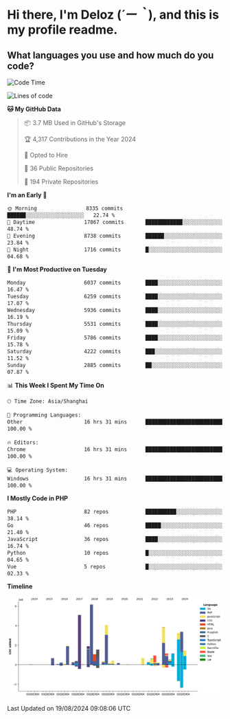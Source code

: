 # **Hi there, I'm Deloz (*´ー｀*), and this is my profile readme.**

## **What languages you use and how much do you code?**

<!--START_SECTION:waka-->
![Code Time](http://img.shields.io/badge/Code%20Time-4%2C558%20hrs%2056%20mins-blue)

![Lines of code](https://img.shields.io/badge/From%20Hello%20World%20I%27ve%20Written-41.8%20million%20lines%20of%20code-blue)

**🐱 My GitHub Data** 

> 📦 3.7 MB Used in GitHub's Storage 
 > 
> 🏆 4,317 Contributions in the Year 2024
 > 
> 💼 Opted to Hire
 > 
> 📜 36 Public Repositories 
 > 
> 🔑 194 Private Repositories 
 > 
**I'm an Early 🐤** 

```text
🌞 Morning                8335 commits        ██████░░░░░░░░░░░░░░░░░░░   22.74 % 
🌆 Daytime                17867 commits       ████████████░░░░░░░░░░░░░   48.74 % 
🌃 Evening                8738 commits        ██████░░░░░░░░░░░░░░░░░░░   23.84 % 
🌙 Night                  1716 commits        █░░░░░░░░░░░░░░░░░░░░░░░░   04.68 % 
```
📅 **I'm Most Productive on Tuesday** 

```text
Monday                   6037 commits        ████░░░░░░░░░░░░░░░░░░░░░   16.47 % 
Tuesday                  6259 commits        ████░░░░░░░░░░░░░░░░░░░░░   17.07 % 
Wednesday                5936 commits        ████░░░░░░░░░░░░░░░░░░░░░   16.19 % 
Thursday                 5531 commits        ████░░░░░░░░░░░░░░░░░░░░░   15.09 % 
Friday                   5786 commits        ████░░░░░░░░░░░░░░░░░░░░░   15.78 % 
Saturday                 4222 commits        ███░░░░░░░░░░░░░░░░░░░░░░   11.52 % 
Sunday                   2885 commits        ██░░░░░░░░░░░░░░░░░░░░░░░   07.87 % 
```


📊 **This Week I Spent My Time On** 

```text
🕑︎ Time Zone: Asia/Shanghai

💬 Programming Languages: 
Other                    16 hrs 31 mins      █████████████████████████   100.00 % 

🔥 Editors: 
Chrome                   16 hrs 31 mins      █████████████████████████   100.00 % 

💻 Operating System: 
Windows                  16 hrs 31 mins      █████████████████████████   100.00 % 
```

**I Mostly Code in PHP** 

```text
PHP                      82 repos            ██████████░░░░░░░░░░░░░░░   38.14 % 
Go                       46 repos            █████░░░░░░░░░░░░░░░░░░░░   21.40 % 
JavaScript               36 repos            ████░░░░░░░░░░░░░░░░░░░░░   16.74 % 
Python                   10 repos            █░░░░░░░░░░░░░░░░░░░░░░░░   04.65 % 
Vue                      5 repos             █░░░░░░░░░░░░░░░░░░░░░░░░   02.33 % 
```



**Timeline**

![Lines of Code chart](https://raw.githubusercontent.com/deloz/deloz/main/assets/bar_graph.png)


 Last Updated on 19/08/2024 09:08:06 UTC
<!--END_SECTION:waka-->
